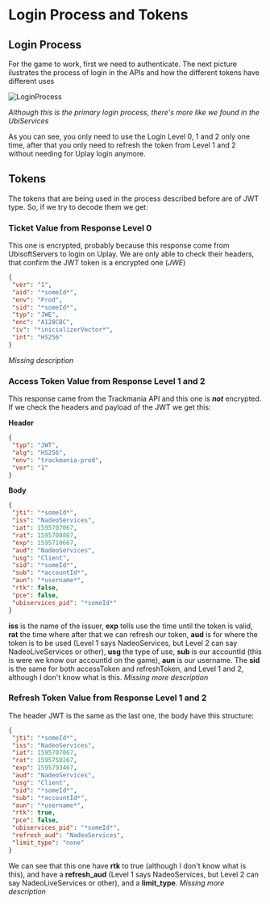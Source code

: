# Login Process and Tokens

## Login Process

For the game to work, first we need to authenticate. The next picture ilustrates the process of login in the APIs and how the different tokens have different uses

![LoginProcess](D:/Firo/Documents/Projects/TrackmaniaAPIUnofficialDocumentation/loginTrackmania.png)

*Although this is the primary login process, there's more like we found in the UbiServices*

As you can see, you only need to use the Login Level 0, 1 and 2 only one time, after that you only need to refresh the token from Level 1 and 2 without needing for Uplay login anymore.

## Tokens

The tokens that are being used in the process described before are of JWT type. So, if we try to decode them we get:

### Ticket Value from Response Level 0

This one is encrypted, probably because this response come from UbisoftServers to login on Uplay. We are only able to check their headers, that confirm the JWT token is a encrypted one (*JWE*)

```json
{
 "ver": "1",
 "aid": "*someId*", 
 "env": "Prod",
 "sid": "*someId*", 
 "typ": "JWE",
 "enc": "A128CBC",
 "iv": "*inicializerVector*",
 "int": "HS256"
}
```

*Missing description*

### Access Token Value from Response Level 1 and 2

This response came from the Trackmania API and this one is ***not*** encrypted. If we check the headers and payload of the JWT we get this:

**Header**

```json
{
 "typ": "JWT",
 "alg": "HS256",
 "env": "trackmania-prod",
 "ver": "1"
}
```

**Body**

```json
{
 "jti": "*someId*",
 "iss": "NadeoServices",
 "iat": 1595707067,
 "rat": 1595708867,
 "exp": 1595710667,
 "aud": "NadeoServices",
 "usg": "Client",
 "sid": "*someId*",
 "sub": "*accountId*",
 "aun": "*username*",
 "rtk": false,
 "pce": false,
 "ubiservices_pid": "*someId*"
}
```

**iss** is the name of the issuer, **exp** tells use the time until the token is valid, **rat** the time where after that we can refresh our token, **aud** is for where the token is to be used (Level 1 says NadeoServices, but Level 2 can say NadeoLiveServices or other), **usg** the type of use, **sub** is our accountId (this is were we know our accountId on the game), **aun** is our username. The **sid** is the same for both accessToken and refreshToken, and Level 1 and 2, although I don't know what is this. *Missing more description*

### Refresh Token Value from Response Level 1 and 2

The header JWT is the same as the last one, the body have this structure:

```json
{
 "jti": "*someId*",
 "iss": "NadeoServices",
 "iat": 1595707067,
 "rat": 1595750267,
 "exp": 1595793467,
 "aud": "NadeoServices",
 "usg": "Client",
 "sid": "*someId*",
 "sub": "*accountId*",
 "aun": "*username*",
 "rtk": true,
 "pce": false,
 "ubiservices_pid": "*someId*",
 "refresh_aud": "NadeoServices",
 "limit_type": "none"
}
```

We can see that this one have **rtk** to true (although I don't know what is this), and have a **refresh_aud**  (Level 1 says NadeoServices, but Level 2 can say NadeoLiveServices or other), and a **limit_type**. *Missing more description*


